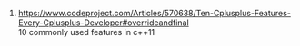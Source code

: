 1. https://www.codeproject.com/Articles/570638/Ten-Cplusplus-Features-Every-Cplusplus-Developer#overrideandfinal  
10 commonly used features in c++11
